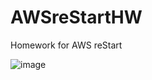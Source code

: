# AWSreStartHW
Homework for AWS reStart

![image](https://github.com/acbrown001/AWSreStartHW/assets/104618343/babf559f-7422-40d1-acb8-fedfa6061041)
